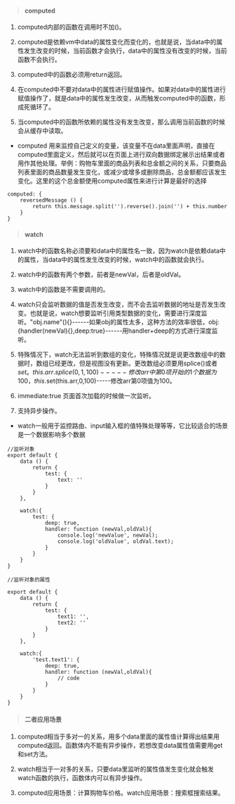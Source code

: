 > #### computed

1. computed内部的函数在调用时不加()。

1. computed是依赖vm中data的属性变化而变化的，也就是说，当data中的属性发生改变的时候，当前函数才会执行，data中的属性没有改变的时候，当前函数不会执行。

1. computed中的函数必须用return返回。

1. 在computed中不要对data中的属性进行赋值操作。如果对data中的属性进行赋值操作了，就是data中的属性发生改变，从而触发computed中的函数，形成死循环了。

1. 当computed中的函数所依赖的属性没有发生改变，那么调用当前函数的时候会从缓存中读取。

- computed 用来监控自己定义的变量，该变量不在data里面声明，直接在computed里面定义，然后就可以在页面上进行双向数据绑定展示出结果或者用作其他处理。举例：购物车里面的商品列表和总金额之间的关系，只要商品列表里面的商品数量发生变化，或减少或增多或删除商品，总金额都应该发生变化。这里的这个总金额使用computed属性来进行计算是最好的选择

```
computed: {
    reversedMessage () {
        return this.message.split('').reverse().join('') + this.number
    }
}
```
> #### watch

1. watch中的函数名称必须要和data中的属性名一致，因为watch是依赖data中的属性，当data中的属性发生改变的时候，watch中的函数就会执行。

1. watch中的函数有两个参数，前者是newVal，后者是oldVal。

1. watch中的函数是不需要调用的。

1. watch只会监听数据的值是否发生改变，而不会去监听数据的地址是否发生改变。也就是说，watch想要监听引用类型数据的变化，需要进行深度监听。"obj.name"(){}------如果obj的属性太多，这种方法的效率很低，obj:{handler(newVal){},deep:true}------用handler+deep的方式进行深度监听。

1. 特殊情况下，watch无法监听到数组的变化，特殊情况就是说更改数组中的数据时，数组已经更改，但是视图没有更新。更改数组必须要用splice()或者$set。this.arr.splice(0,1,100)-----修改arr中第0项开始的1个数据为100，this.$set(this.arr,0,100)-----修改arr第0项值为100。

1. immediate:true    页面首次加载的时候做一次监听。

1. 支持异步操作。

- watch一般用于监控路由、input输入框的值特殊处理等等，它比较适合的场景是一个数据影响多个数据

```
//监听对象
export default {
    data () {
        return {
            test: {
                text: ''
            }
        }
    },
   
    watch:{
        test: {
            deep: true,
            handler: function (newVal,oldVal){
                console.log('newValue', newVal);
                console.log('oldValue', oldVal.text);
            }
        }
    }
}
```

```
//监听对象的属性

export default {
    data () {
        return {
            test: {
                text1: '',
                text2: ''
            }
        }
    },
     
    watch:{
        'test.text1': {
            deep: true,
            handler: function (newVal,oldVal){
                // code
            }
        }
    }
}
```


> #### 二者应用场景

1. computed相当于多对一的关系，用多个data里面的属性值计算得出结果用computed返回。函数体内不能有异步操作，若想改变data属性值需要用get和set方法。

1. watch相当于一对多的关系，只要data里监听的属性值发生变化就会触发watch函数的执行，函数体内可以有异步操作。

1. computed应用场景：计算购物车价格。watch应用场景：搜索框搜索结果。
